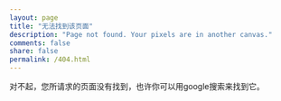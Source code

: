 ```yaml
---
layout: page
title: "无法找到该页面"
description: "Page not found. Your pixels are in another canvas."
comments: false
share: false
permalink: /404.html
---  
```


对不起，您所请求的页面没有找到，也许你可以用google搜索来找到它。

<script type="text/javascript">
  var GOOG_FIXURL_LANG = 'en';
  var GOOG_FIXURL_SITE = '{{ site.url }}'
</script>
<script type="text/javascript"
  src="//linkhelp.clients.google.com/tbproxy/lh/wm/fixurl.js">
</script>
